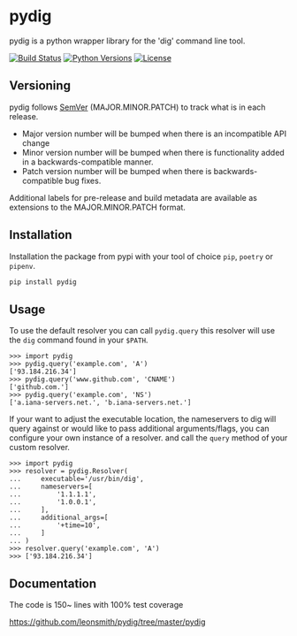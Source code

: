 # pydig

pydig is a python wrapper library for the 'dig' command line tool.

[![Build Status](https://travis-ci.org/leonsmith/pydig.svg?branch=master)](https://travis-ci.org/leonsmith/pydig)
[![Python Versions](https://img.shields.io/pypi/pyversions/pydig.svg)](https://pypi.org/project/pydig/)
[![License](https://img.shields.io/pypi/l/pydig.svg?color=informational)](https://pypi.org/project/pydig/)

## Versioning

pydig follows [SemVer](https://semver.org/) (MAJOR.MINOR.PATCH) to track what is in each release.

* Major version number will be bumped when there is an incompatible API change
* Minor version number will be bumped when there is functionality added in a backwards-compatible manner.
* Patch version number will be bumped when there is backwards-compatible bug fixes.

Additional labels for pre-release and build metadata are available as extensions to the MAJOR.MINOR.PATCH format.


## Installation

Installation the package from pypi with your tool of choice `pip`, `poetry`
or `pipenv`.

```bash
pip install pydig
```

## Usage

To use the default resolver you can call `pydig.query` this resolver will use
the `dig` command found in your `$PATH`.
```
>>> import pydig
>>> pydig.query('example.com', 'A')
['93.184.216.34']
>>> pydig.query('www.github.com', 'CNAME')
['github.com.']
>>> pydig.query('example.com', 'NS')
['a.iana-servers.net.', 'b.iana-servers.net.']
```

If your want to adjust the executable location, the nameservers to dig will
query against or would like to pass additional arguments/flags, you can
configure your own instance of a resolver. and call the `query` method of your
custom resolver.

```
>>> import pydig
>>> resolver = pydig.Resolver(
...     executable='/usr/bin/dig',
...     nameservers=[
...         '1.1.1.1',
...         '1.0.0.1',
...     ],
...     additional_args=[
...         '+time=10',
...     ]
... )
>>> resolver.query('example.com', 'A')
>>> ['93.184.216.34']
```

## Documentation

The code is 150~ lines with 100% test coverage

https://github.com/leonsmith/pydig/tree/master/pydig
